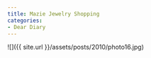 ```yaml
---
title: Mazie Jewelry Shopping
categories:
- Dear Diary
---
```


![]({{ site.url }}/assets/posts/2010/photo16.jpg)
